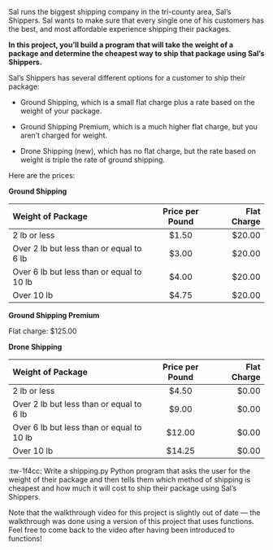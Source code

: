 Sal runs the biggest shipping company in the tri-county area, Sal’s Shippers. Sal wants to make sure that every single one of his customers has the best, and most affordable experience shipping their packages.

**In this project, you’ll build a program that will take the weight of a package and determine the cheapest way to ship that package using Sal’s Shippers.**

Sal’s Shippers has several different options for a customer to ship their package:

- Ground Shipping, which is a small flat charge plus a rate based on the weight of your package.

- Ground Shipping Premium, which is a much higher flat charge, but you aren’t charged for weight.

- Drone Shipping (new), which has no flat charge, but the rate based on weight is triple the rate of ground shipping.

Here are the prices:

**Ground Shipping**

| Weight of Package                         | Price per Pound | Flat Charge |
| :---------------------------------------- | :-------------: | ----------: |
| 2 lb or less                              |     \$1.50      |     \$20.00 |
| Over 2 lb but less than or equal to 6 lb  |     \$3.00      |     \$20.00 |
| Over 6 lb but less than or equal to 10 lb |     \$4.00      |     \$20.00 |
| Over 10 lb                                |     \$4.75      |     \$20.00 |

**Ground Shipping Premium**

Flat charge: \$125.00

**Drone Shipping**

| Weight of Package                         | Price per Pound | Flat Charge |
| :---------------------------------------- | :-------------: | ----------: |
| 2 lb or less                              |     \$4.50      |      \$0.00 |
| Over 2 lb but less than or equal to 6 lb  |     \$9.00      |      \$0.00 |
| Over 6 lb but less than or equal to 10 lb |     \$12.00     |      \$0.00 |
| Over 10 lb                                |     \$14.25     |      \$0.00 |

:tw-1f4cc: Write a shipping.py Python program that asks the user for the weight of their package and then tells them which method of shipping is cheapest and how much it will cost to ship their package using Sal’s Shippers.

Note that the walkthrough video for this project is slightly out of date — the walkthrough was done using a version of this project that uses functions. Feel free to come back to the video after having been introduced to functions!
